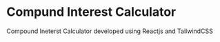 # Compund Interest Calculator

Compound Ineterst Calculator developed using Reactjs and TailwindCSS
